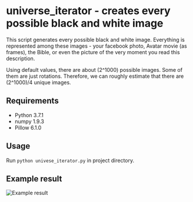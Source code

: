 # universe_iterator - creates every possible black and white image

This script generates every possible black and white image. Everything is represented among these images - your facebook photo, Avatar movie (as frames), the Bible, or even the picture of the very moment you read this description.

Using default values, there are about (2^1000) possible images. Some of them are just rotations. Therefore, we can roughly estimate that there are (2^1000)/4 unique images.

## Requirements

- Python 3.7.1
- numpy 1.9.3
- Pillow 6.1.0

## Usage

Run `python univese_iterator.py` in project directory.

## Example result

![Example result]()
